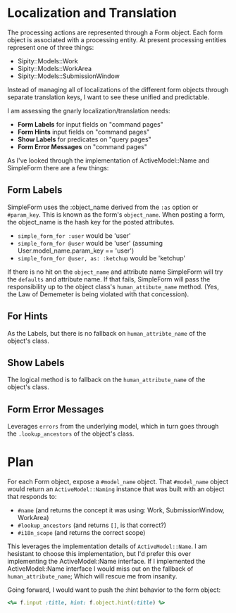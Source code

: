 # Localization and Translation

The processing actions are represented through a Form object.
Each form object is associated with a processing entity.
At present processing entities represent one of three things:

* Sipity::Models::Work
* Sipity::Models::WorkArea
* Sipity::Models::SubmissionWindow

Instead of managing all of localizations of the different form objects through separate translation keys,
I want to see these unified and predictable.

I am assessing the gnarly localization/translation needs:

* **Form Labels** for input fields on "command pages"
* **Form Hints** input fields on "command pages"
* **Show Labels** for predicates on "query pages"
* **Form Error Messages** on "command pages"

As I've looked through the implementation of ActiveModel::Name and SimpleForm
there are a few things:

## Form Labels

SimpleForm uses the :object_name derived from the `:as` option or `#param_key`.
This is known as the form's `object_name`.
When posting a form, the object_name is the hash key for the posted attributes.

- `simple_form_for :user` would be 'user'
- `simple_form_for @user` would be 'user' (assuming User.model_name.param_key == 'user')
- `simple_form_for @user, as: :ketchup` would be 'ketchup'

If there is no hit on the `object_name` and attribute name SimpleForm will try
the `defaults` and attribute name.
If that fails, SimpleForm will pass the responsibility up to the object class's `human_attibute_name` method.
(Yes, the Law of Dememeter is being violated with that concession).

## For Hints

As the Labels, but there is no fallback on `human_attribte_name` of the object's class.

## Show Labels

The logical method is to fallback on the `human_attribute_name` of the object's class.

## Form Error Messages

Leverages `errors` from the underlying model, which in turn goes through the `.lookup_ancestors` of the object's class.

# Plan

For each Form object, expose a `#model_name` object.
That `#model_name` object would return an `ActiveModel::Naming` instance that was built with an object that responds to:

* `#name` (and returns the concept it was using: Work, SubmissionWindow, WorkArea)
* `#lookup_ancestors` (and returns `[]`, is that correct?)
* `#i18n_scope` (and returns the correct scope)

This leverages the implementation details of `ActiveModel::Name`.
I am hesistant to choose this implementation, but I'd prefer this over implementing the ActiveModel::Name interface.
If I implemented the ActiveModel::Name interface I would miss out on the fallback of `human_attribute_name`; Which will
rescue me from insanity.

Going forward, I would want to push the :hint behavior to the form object:

```ruby
<%= f.input :title, hint: f.object.hint(:title) %>
```